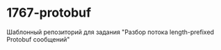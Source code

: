 # 1767-protobuf

Шаблонный репозиторий для задания "Разбор потока length-prefixed Protobuf сообщений"
